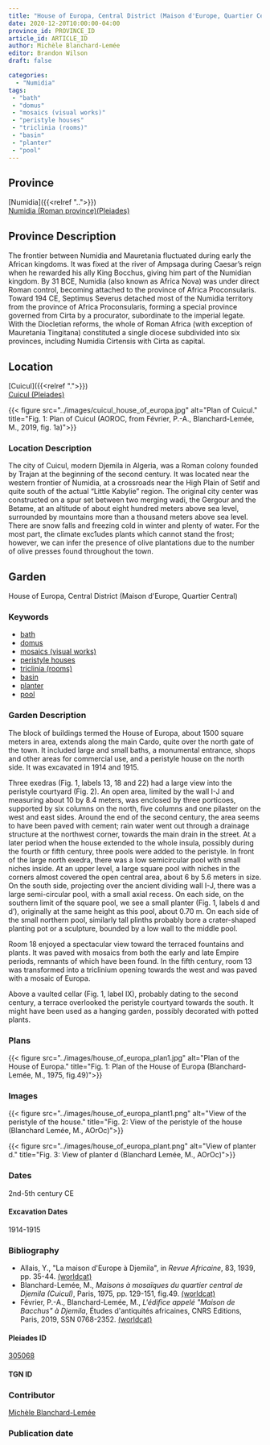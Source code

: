 ```yaml
---
title: "House of Europa, Central District (Maison d'Europe, Quartier Central)"
date: 2020-12-20T10:00:00-04:00
province_id: PROVINCE_ID
article_id: ARTICLE_ID
author: Michèle Blanchard-Lemée
editor: Brandon Wilson
draft: false

categories:
  - "Numidia"
tags:
 - "bath"
 - "domus"
 - "mosaics (visual works)"
 - "peristyle houses"
 - "triclinia (rooms)"
 - "basin"
 - "planter"
 - "pool"
---
```


## Province

[Numidia]({{<relref "..">}}) \
[Numidia (Roman province)(Pleiades)](https://pleiades.stoa.org/places/981539)

## Province Description

The frontier between Numidia and Mauretania fluctuated during early the African kingdoms. It was fixed at the river of Ampsaga during Caesar’s reign when he rewarded his ally King Bocchus, giving him part of the Numidian kingdom. By 31 BCE, Numidia (also known as Africa Nova) was under direct Roman control, becoming attached to the province of Africa Proconsularis. Toward 194 CE, Septimus Severus detached most of the Numidia territory from the province of Africa Proconsularis, forming a special province governed from Cirta by a procurator, subordinate to the imperial legate. With the Diocletian reforms, the whole of Roman Africa (with exception of Mauretania Tingitana) constituted a single diocese subdivided into six provinces, including Numidia Cirtensis with Cirta as capital.

## Location

[Cuicul]({{<relref ".">}}) \
[Cuicul (Pleiades)](https://pleiades.stoa.org/places/305068)


{{< figure src="../images/cuicul_house_of_europa.jpg" alt="Plan of Cuicul." title="Fig. 1: Plan of Cuicul (AOROC, from Février, P.-A., Blanchard-Lemée, M., 2019, fig. 1a)">}}

### Location Description

The city of Cuicul, modern Djemila in Algeria, was a Roman colony founded by Trajan at the beginning of the second century. It was located near the western frontier of Numidia, at a crossroads near the High Plain of Setif and quite south of the actual “Little Kabylie” region. The original city center was constructed on a spur set between two merging wadi, the Gergour and the Betame, at an altitude of about eight hundred meters above sea level, surrounded by mountains more than a thousand meters above sea level. There are snow falls and freezing cold in winter and plenty of water. For the most part, the climate exc1udes plants which cannot stand the frost; however, we can infer the presence of olive plantations due to the number of olive presses found throughout the town.

<!--## Sublocation-->

<!--### Sublocation Description-->

## Garden

House of Europa, Central District (Maison d'Europe, Quartier Central)

### Keywords
- [bath](#)
- [domus](http://vocab.getty.edu/page/aat/300005506)
- [mosaics (visual works)](http://vocab.getty.edu/page/aat/300015342)
- [peristyle houses](http://vocab.getty.edu/page/aat/300005452)
- [triclinia (rooms)](http://vocab.getty.edu/page/aat/300004359)
- [basin](#)
- [planter](#)
- [pool](#)

### Garden Description

The block of buildings termed the House of Europa, about 1500 square meters in area, extends along the main Cardo, quite over the north gate of the town. It included large and small baths, a monumental entrance, shops and other areas for commercial use, and a peristyle house on the north side. It was excavated in 1914 and 1915.

Three exedras (Fig. 1, labels 13, 18 and 22) had a large view into the peristyle courtyard (Fig. 2). An open area, limited by the wall I-J and measuring about 10 by 8.4 meters, was enclosed by three porticoes, supported by six columns on the north, five columns and one pilaster on the west and east sides. Around the end of the second century, the area seems to have been paved with cement; rain water went out through a drainage structure at the northwest corner, towards the main drain in the street. At a later period when the house extended to the whole insula, possibly during the fourth or fifth century, three pools were added to the peristyle. In front of the large north exedra, there was a low semicircular pool with small niches inside. At an upper level, a large square pool with niches in the corners almost covered the open central area, about 6 by 5.6 meters in size. On the south side, projecting over the ancient dividing wall I-J, there was a large semi-circular pool, with a small axial recess. On each side, on the southern limit of the square pool, we see a small planter (Fig. 1, labels d and d’), originally at the same height as this pool, about 0.70 m. On each side of the small northern pool, similarly tall plinths probably bore a crater-shaped planting pot or a sculpture, bounded by a low wall to the middle pool.

Room 18 enjoyed a spectacular view toward the terraced fountains and plants. It was paved with mosaics from both the early and late Empire periods, remnants of which have been found. In the fifth century, room 13 was transformed into a triclinium opening towards the west and was paved with a mosaic of Europa.

Above a vaulted cellar (Fig. 1, label IX), probably dating to the second century, a terrace overlooked the peristyle courtyard towards the south. It might have been used as a hanging garden, possibly decorated with potted plants.


### Plans

{{< figure src="../images/house_of_europa_plan1.jpg" alt="Plan of the House of Europa." title="Fig. 1: Plan of the House of Europa (Blanchard-Lemée, M., 1975, fig.49)">}}

### Images
{{< figure src="../images/house_of_europa_plant1.png" alt="View of the peristyle of the house." title="Fig. 2: View of the peristyle of the house (Blanchard Lemée, M., AOrOc)">}}

{{< figure src="../images/house_of_europa_plant.png" alt="View of planter d." title="Fig. 3: View of planter d (Blanchard Lemée, M., AOrOc)">}}
### Dates

2nd-5th century CE

#### Excavation Dates

1914-1915

### Bibliography

*  Allais, Y., "La maison d'Europe à Djemila", in *Revue Africaine*, 83, 1939, pp. 35-44. [(worldcat)](http://www.worldcat.org/oclc/758942246)
* Blanchard-Lemée, M., *Maisons à mosaïques du quartier central de Djemila (Cuicul)*, Paris, 1975, pp. 129-151, fig.49. [(worldcat)](http://www.worldcat.org/oclc/461390883)
*  Février, P.-A., Blanchard-Lemée, M., *L'édifice appelé "Maison de Bacchus" à Djemila*, Études d'antiquités africaines, CNRS Editions, Paris, 2019, SSN 0768-2352. [(worldcat)](http://www.worldcat.org/oclc/1090653355)

#### Pleiades ID
[305068](https://pleiades.stoa.org/places/305068)
#### TGN ID

### Contributor

[Michèle Blanchard-Lemée](https://www.persee.fr/authority/396899)

### Publication date

<!--07 July 2020-->

<!--### Related articles-->

<!-- Links to other related articles. Leave blank for now -->

